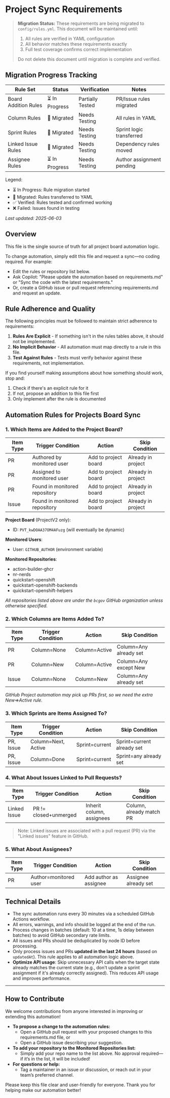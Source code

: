 # Project Sync Requirements

> **Migration Status:** These requirements are being migrated to `config/rules.yml`.
> This document will be maintained until:
> 1. All rules are verified in YAML configuration
> 2. All behavior matches these requirements exactly
> 3. Full test coverage confirms correct implementation
> 
> Do not delete this document until migration is complete and verified.

## Migration Progress Tracking

| Rule Set | Status | Verification | Notes |
|----------|--------|--------------|-------|
| Board Addition Rules | ⏳ In Progress | Partially Tested | PR/Issue rules migrated |
| Column Rules | 🔄 Migrated | Needs Testing | All rules in YAML |
| Sprint Rules | 🔄 Migrated | Needs Testing | Sprint logic transferred |
| Linked Issue Rules | 🔄 Migrated | Needs Testing | Dependency rules moved |
| Assignee Rules | ⏳ In Progress | Needs Testing | Author assignment pending |

Legend:
- ⏳ In Progress: Rule migration started
- 🔄 Migrated: Rules transferred to YAML
- ✅ Verified: Rules tested and confirmed working
- ❌ Failed: Issues found in testing

_Last updated: 2025-06-03_

## Overview
This file is the single source of truth for all project board automation logic.

To change automation, simply edit this file and request a sync—no coding required. For example:
- Edit the rules or repository list below.
- Ask Copilot: "Please update the automation based on requirements.md" or "Sync the code with the latest requirements."
- Or, create a GitHub issue or pull request referencing requirements.md and request an update.

## Rule Adherence and Quality
The following principles must be followed to maintain strict adherence to requirements:

1. **Rules Are Explicit** - If something isn't in the rules tables above, it should not be implemented.
2. **No Implicit Behavior** - All automation must map directly to a rule in this file.
3. **Test Against Rules** - Tests must verify behavior against these requirements, not implementation.

If you find yourself making assumptions about how something should work, stop and:
1. Check if there's an explicit rule for it
2. If not, propose an addition to this file first
3. Only implement after the rule is documented

## Automation Rules for Projects Board Sync

### 1.  Which Items are Added to the Project Board?

| Item Type | Trigger Condition             | Action               | Skip Condition     |
|-----------|-------------------------------|----------------------|--------------------|
| PR        | Authored by monitored user    | Add to project board | Already in project |
| PR        | Assigned to monitored user    | Add to project board | Already in project |
| PR        | Found in monitored repository | Add to project board | Already in project |
| Issue     | Found in monitored repository | Add to project board | Already in project |

**Project Board** (ProjectV2 only):
- ID: `PVT_kwDOAA37OM4AFuzg` (will eventually be dynamic)

**Monitored Users**:
- User: `GITHUB_AUTHOR` (environment variable)

**Monitored Repositories**:
- action-builder-ghcr
- nr-nerds
- quickstart-openshift
- quickstart-openshift-backends
- quickstart-openshift-helpers

_All repositories listed above are under the `bcgov` GitHub organization unless otherwise specified._

### 2. Which Columns are Items Added To?

| Item Type | Trigger Condition | Action        | Skip Condition         |
|-----------|-------------------|---------------|------------------------|
| PR        | Column=None       | Column=Active | Column=Any already set |
| PR        | Column=New        | Column=Active | Column=Any except New  |
| Issue     | Column=None       | Column=New    | Column=Any already set |

_GitHub Project automation may pick up PRs first, so we need the extra New=>Active rule._

### 3. Which Sprints are Items Assigned To?

| Item Type | Trigger Condition   | Action         | Skip Condition             |
|-----------|---------------------|----------------|----------------------------|
| PR, Issue | Column=Next, Active | Sprint=current | Sprint=current already set |
| PR, Issue | Column=Done         | Sprint=current | Sprint=any already set     |

### 4. What About Issues Linked to Pull Requests?

| Item Type    | Trigger Condition     | Action                    | Skip Condition           |
|--------------|-----------------------|---------------------------|--------------------------|
| Linked Issue | PR != closed+unmerged | Inherit column, assignees | Column, already match PR |

> Note: Linked issues are associated with a pull request (PR) via the "Linked issues" feature in GitHub.

### 5. What About Assignees?

| Item Type | Trigger Condition     | Action                 | Skip Condition         |
|-----------|-----------------------|------------------------|------------------------|
| PR        | Author=monitored user | Add author as assignee | Assignee already set   |

## Technical Details
- The sync automation runs every 30 minutes via a scheduled GitHub Actions workflow.
- All errors, warnings, and info should be logged at the end of the run.
- Process changes in batches (default: 10 at a time, 1s delay between batches) to avoid GitHub secondary rate limits.
- All issues and PRs should be deduplicated by node ID before processing.
- Only process issues and PRs **updated in the last 24 hours** (based on `updatedAt`). This rule applies to all automation logic above.
- **Optimize API usage**: Skip unnecessary API calls when the target state already matches the current state (e.g., don't update a sprint assignment if it's already correctly assigned). This reduces API usage and improves performance.

---

## How to Contribute

We welcome contributions from anyone interested in improving or extending this automation!

- **To propose a change to the automation rules:**
  - Open a GitHub pull request with your proposed changes to this requirements.md file, or
  - Open a GitHub issue describing your suggestion.
- **To add your repository to the Monitored Repositories list:**
  - Simply add your repo name to the list above. No approval required—if it’s in the list, it will be included!
- **For questions or help:**
  - Tag a maintainer in an issue or discussion, or reach out in your team’s preferred channel.

Please keep this file clear and user-friendly for everyone. Thank you for helping make our automation better!

